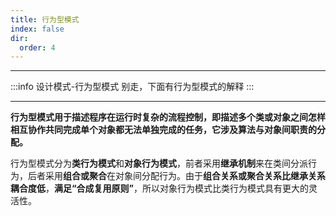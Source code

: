 ```yaml
---
title: 行为型模式
index: false
dir:
  order: 4
---
```


---

:::info
设计模式-行为型模式 别走，下面有行为型模式的解释
:::

---

<Catalog />

**行为型模式用于描述程序在运行时复杂的流程控制，即描述多个类或对象之间怎样相互协作共同完成单个对象都无法单独完成的任务，它涉及算法与对象间职责的分配。**

行为型模式分为**类行为模式**和**对象行为模式**，前者采用**继承机制**来在类间分派行为，后者采用**组合或聚合**在对象间分配行为。由于**组合关系或聚合关系比继承关系耦合度低**，**满足“合成复用原则”**，所以对象行为模式比类行为模式具有更大的灵活性。